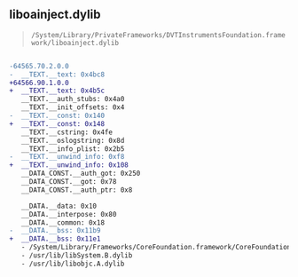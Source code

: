 ## liboainject.dylib

> `/System/Library/PrivateFrameworks/DVTInstrumentsFoundation.framework/liboainject.dylib`

```diff

-64565.70.2.0.0
-  __TEXT.__text: 0x4bc8
+64566.90.1.0.0
+  __TEXT.__text: 0x4b5c
   __TEXT.__auth_stubs: 0x4a0
   __TEXT.__init_offsets: 0x4
-  __TEXT.__const: 0x140
+  __TEXT.__const: 0x148
   __TEXT.__cstring: 0x4fe
   __TEXT.__oslogstring: 0x8d
   __TEXT.__info_plist: 0x2b5
-  __TEXT.__unwind_info: 0xf8
+  __TEXT.__unwind_info: 0x108
   __DATA_CONST.__auth_got: 0x250
   __DATA_CONST.__got: 0x78
   __DATA_CONST.__auth_ptr: 0x8

   __DATA.__data: 0x10
   __DATA.__interpose: 0x80
   __DATA.__common: 0x18
-  __DATA.__bss: 0x11b9
+  __DATA.__bss: 0x11e1
   - /System/Library/Frameworks/CoreFoundation.framework/CoreFoundation
   - /usr/lib/libSystem.B.dylib
   - /usr/lib/libobjc.A.dylib

```
